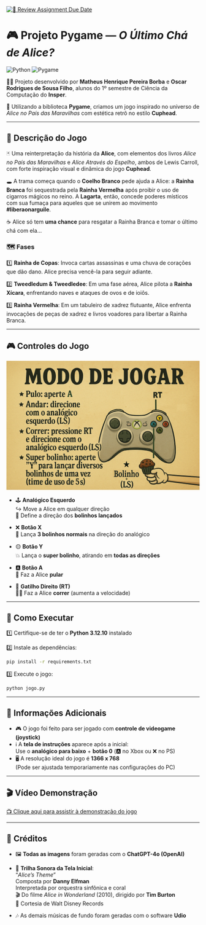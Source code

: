 [![📅 Review Assignment Due Date](https://classroom.github.com/assets/deadline-readme-button-22041afd0340ce965d47ae6ef1cefeee28c7c493a6346c4f15d667ab976d596c.svg)](https://classroom.github.com/a/0Y5_N7_q)

# 🎮 Projeto Pygame — *O Último Chá de Alice?*

![Python](https://img.shields.io/badge/Python-3.12-blue?logo=python)
![Pygame](https://img.shields.io/badge/Pygame-2.5.2-green?logo=pygame)

👩‍💻 Projeto desenvolvido por **Matheus Henrique Pereira Borba** e **Oscar Rodrigues de Sousa Filho**, alunos do 1º semestre de Ciência da Computação do **Insper**.

🎨 Utilizando a biblioteca **Pygame**, criamos um jogo inspirado no universo de *Alice no País das Maravilhas* com estética retrô no estilo **Cuphead**.

---

## 📖 Descrição do Jogo

🃏 Uma reinterpretação da história da **Alice**, com elementos dos livros *Alice no País das Maravilhas* e *Alice Através do Espelho*, ambos de Lewis Carroll, com forte inspiração visual e dinâmica do jogo **Cuphead**.

🕳️ A trama começa quando o **Coelho Branco** pede ajuda a Alice: a **Rainha Branca** foi sequestrada pela **Rainha Vermelha** após proibir o uso de cigarros mágicos no reino. A **Lagarta**, então, concede poderes místicos com sua fumaça para aqueles que se unirem ao movimento **#liberaonarguile**.

☕ Alice só tem **uma chance** para resgatar a Rainha Branca e tomar o último chá com ela...

### 🗺️ Fases

1️⃣ **Rainha de Copas**: Invoca cartas assassinas e uma chuva de corações que dão dano. Alice precisa vencê-la para seguir adiante.

2️⃣ **Tweedledum & Tweedledee**: Em uma fase aérea, Alice pilota a **Rainha Xícara**, enfrentando naves e ataques de ovos e de ioiôs.

3️⃣ **Rainha Vermelha**: Em um tabuleiro de xadrez flutuante, Alice enfrenta invocações de peças de xadrez e livros voadores para libertar a Rainha Branca.

---

## 🎮 Controles do Jogo

<img src="Assets/Imagens/Tela Instrucoes/Tela Instrucoes.png" alt="Controles do Jogo" width="600"/>

- 🕹️ **Analógico Esquerdo**  
  ↪️ Move a Alice em qualquer direção  
  🎯 Define a direção dos **bolinhos lançados**

- ❌ **Botão X**  
  🍪 Lança **3 bolinhos normais** na direção do analógico

- 🟡 **Botão Y**  
  💥 Lança o **super bolinho**, atirando em **todas as direções**

- 🅰️ **Botão A**  
  🐰 Faz a Alice **pular**

- 🎯 **Gatilho Direito (RT)**  
  🏃‍♀️ Faz a Alice **correr** (aumenta a velocidade)

---

## 🚀 Como Executar

1️⃣ Certifique-se de ter o **Python 3.12.10** instalado

2️⃣ Instale as dependências:
```bash
pip install -r requirements.txt
```

3️⃣ Execute o jogo:
```bash
python jogo.py
```

---

## 📌 Informações Adicionais

- 🎮 O jogo foi feito para ser jogado com **controle de videogame (joystick)**  
- ℹ️ A **tela de instruções** aparece após a inicial:  
  Use o **analógico para baixo** + **botão 0** (🅰️ no Xbox ou ❌ no PS)  
- 🖥️ A resolução ideal do jogo é **1366 x 768**  
  (Pode ser ajustada temporariamente nas configurações do PC)

---

## 🎬 Vídeo Demonstração

[📺 Clique aqui para assistir à demonstração do jogo](https://youtu.be/eZ5N__nAxXo)

---

## 🎨 Créditos

- 🖼️ **Todas as imagens** foram geradas com o **ChatGPT-4o (OpenAI)**

- 🎵 **Trilha Sonora da Tela Inicial**:  
  “*Alice’s Theme*”  
  Composta por **Danny Elfman**  
  Interpretada por orquestra sinfônica e coral  
  🎬 Do filme *Alice in Wonderland* (2010), dirigido por **Tim Burton**  
  🎼 Cortesia de Walt Disney Records

- 🎶 As demais músicas de fundo foram geradas com o software **Udio**